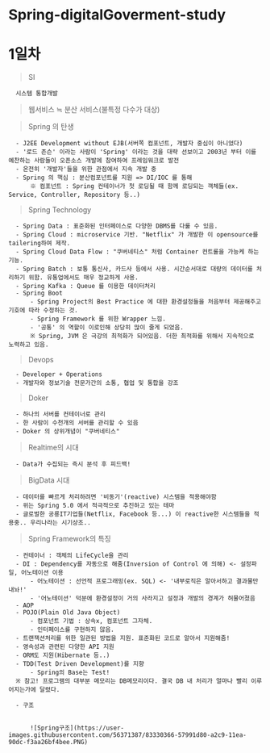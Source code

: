 # Spring-digitalGoverment-study

<h1>1일차</h1>

  > SI
  
      시스템 통합개발
      
  > 웹서비스 ≒ 분산 서비스(불특정 다수가 대상)
  
  > Spring 의 탄생
  
      - J2EE Development without EJB(서버쪽 컴포넌트, 개발자 중심이 아니었다)
      - '로드 존슨' 이라는 사람이 'Spring' 이라는 것을 대략 선보이고 2003년 부터 이를 예찬하는 사람들이 오픈소스 개발에 참여하여 프레임워크로 발전
      - 온전히 '개발자'들을 위한 관점에서 지속 개발 중
      - Spring 의 핵심 : 분산컴포넌트를 지원 => DI/IOC 를 통해
          ※ 컴포넌트 : Spring 컨테이너가 첫 로딩될 때 함께 로딩되는 객체들(ex. Service, Controller, Repository 등..)
          
   > Spring Technology
   
      - Spring Data : 표준화된 인터페이스로 다양한 DBMS를 다룰 수 있음.
      - Spring Cloud : microservice 기반. "Netflix" 가 개발한 이 opensource를 tailering하여 제작.
      - Spring Cloud Data Flow : "쿠버네티스" 처럼 Container 컨트롤을 가능케 하는 기능.
      - Spring Batch : 보통 통신사, 카드사 등에서 사용. 시간순서대로 대량의 데이터를 처리하기 위함. 유통업에서도 매우 정교하게 사용.
      - Spring Kafka : Queue 를 이용한 데이터처리
      - Spring Boot
          - Spring Project의 Best Practice 에 대한 환경설정들을 처음부터 제공해주고 기호에 따라 수정하는 것.
          - Spring Framework 를 위한 Wrapper 느낌.
          - '공통' 의 역할이 이로인해 상당히 많이 줄게 되었음.
          ※ Spring, JVM 은 극강의 최적화가 되어있음. 더한 최적화를 위해서 지속적으로 노력하고 있음.
      
   > Devops
   
      - Developer + Operations
      - 개발자와 정보기술 전문가간의 소통, 협업 및 통합을 강조
      
   > Doker
   
      - 하나의 서버를 컨테이너로 관리
      - 한 사람이 수천개의 서버를 관리할 수 있음
      - Doker 의 상위개념이 "쿠버네티스"
      
   > Realtime의 시대
   
      - Data가 수집되는 즉시 분석 후 피드백!
      
   > BigData 시대
   
      - 데이터를 빠르게 처리하려면 '비동기'(reactive) 시스템을 적용해야함
      - 위는 Spring 5.0 에서 적극적으로 추진하고 있는 테마
      - 글로벌한 공룡IT기업들(Netflix, Facebook 등...) 이 reactive한 시스템들을 적용중.. 우리나라는 시기상조..
      
   > Spring Framework의 특징
   
      - 컨테이너 : 객체의 LifeCycle을 관리
      - DI : Dependency를 자동으로 해줌(Inversion of Control 에 의해) <- 설정파일, 어노테이션 이용
          - 어노테이션 : 선언적 프로그래밍(ex. SQL) <- '내부로직은 알아서하고 결과물만 내놔!'
          - '어노테이션' 덕분에 환경설정이 거의 사라지고 설정과 개발의 경계가 허물어졌음
      - AOP
      - POJO(Plain Old Java Object)
          - 컴포넌트 기법 : 상속x, 컴포넌트 그자체.
          - 인터페이스를 구현하지 않음.
      - 트랜잭션처리를 위한 일관된 방법을 지원. 표준화된 코드로 알아서 지원해줌!
      - 영속성과 관련된 다양한 API 지원
      - ORM도 지원(Hibernate 등..)
      - TDD(Test Driven Development)를 지향
          - Spring의 Base는 Test!
      ※ 참고! 프로그램의 대부분 메모리는 DB메모리이다. 결국 DB 내 처리가 얼마나 빨리 이루어지는가에 달렸다.
      
      - 구조
          
          
          ![Spring구조](https://user-images.githubusercontent.com/56371387/83330366-57991d80-a2c9-11ea-90dc-f3aa26bf4bee.PNG)
      
      
  
